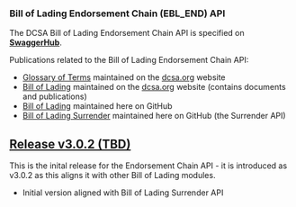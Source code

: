 ### Bill of Lading Endorsement Chain (EBL_END) API

The DCSA Bill of Lading Endorsement Chain API is specified on [**SwaggerHub**](https://app.swaggerhub.com/apis/dcsaorg/DCSA_EBL_END).

Publications related to the Bill of Lading Endorsement Chain API:
- [Glossary of Terms](https://knowledge.dcsa.org/s/glossary) maintained on the [dcsa.org](https://dcsa.org) website
- [Bill of Lading](https://dcsa.org/standards/ebill-of-lading/) maintained on the [dcsa.org](https://dcsa.org) website (contains documents and publications)
- [Bill of Lading](./../) maintained here on GitHub
- [Bill of Lading Surrender](./../surrender/) maintained here on GitHub (the Surrender API)

<a name="v302"></a>[Release v3.0.2 (TBD)](https://app.swaggerhub.com/apis-docs/dcsaorg/DCSA_EBL_END/3.0.2)
---
This is the inital release for the Endorsement Chain API - it is introduced as v3.0.2 as this aligns it with other Bill of Lading modules.
- Initial version aligned with Bill of Lading Surrender API
